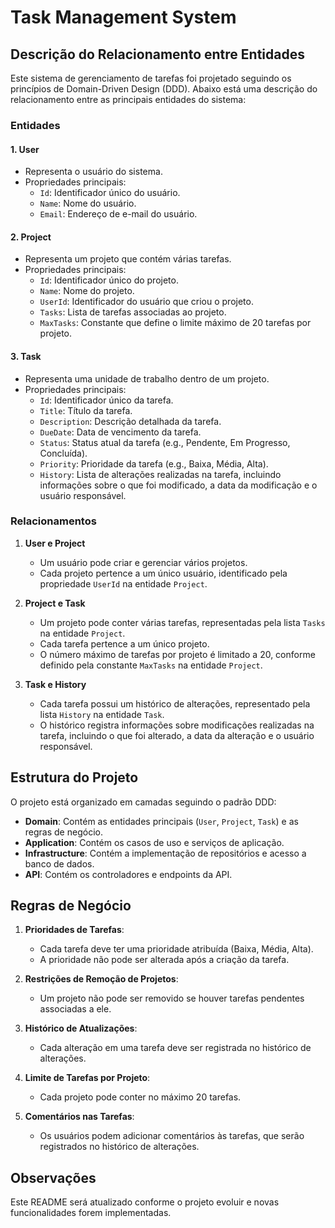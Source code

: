 # Task Management System

## Descrição do Relacionamento entre Entidades

Este sistema de gerenciamento de tarefas foi projetado seguindo os princípios de Domain-Driven Design (DDD). Abaixo está uma descrição do relacionamento entre as principais entidades do sistema:

### Entidades

#### 1. **User**
- Representa o usuário do sistema.
- Propriedades principais:
  - `Id`: Identificador único do usuário.
  - `Name`: Nome do usuário.
  - `Email`: Endereço de e-mail do usuário.

#### 2. **Project**
- Representa um projeto que contém várias tarefas.
- Propriedades principais:
  - `Id`: Identificador único do projeto.
  - `Name`: Nome do projeto.
  - `UserId`: Identificador do usuário que criou o projeto.
  - `Tasks`: Lista de tarefas associadas ao projeto.
  - `MaxTasks`: Constante que define o limite máximo de 20 tarefas por projeto.

#### 3. **Task**
- Representa uma unidade de trabalho dentro de um projeto.
- Propriedades principais:
  - `Id`: Identificador único da tarefa.
  - `Title`: Título da tarefa.
  - `Description`: Descrição detalhada da tarefa.
  - `DueDate`: Data de vencimento da tarefa.
  - `Status`: Status atual da tarefa (e.g., Pendente, Em Progresso, Concluída).
  - `Priority`: Prioridade da tarefa (e.g., Baixa, Média, Alta).
  - `History`: Lista de alterações realizadas na tarefa, incluindo informações sobre o que foi modificado, a data da modificação e o usuário responsável.

### Relacionamentos

1. **User e Project**
   - Um usuário pode criar e gerenciar vários projetos.
   - Cada projeto pertence a um único usuário, identificado pela propriedade `UserId` na entidade `Project`.

2. **Project e Task**
   - Um projeto pode conter várias tarefas, representadas pela lista `Tasks` na entidade `Project`.
   - Cada tarefa pertence a um único projeto.
   - O número máximo de tarefas por projeto é limitado a 20, conforme definido pela constante `MaxTasks` na entidade `Project`.

3. **Task e History**
   - Cada tarefa possui um histórico de alterações, representado pela lista `History` na entidade `Task`.
   - O histórico registra informações sobre modificações realizadas na tarefa, incluindo o que foi alterado, a data da alteração e o usuário responsável.

## Estrutura do Projeto

O projeto está organizado em camadas seguindo o padrão DDD:
- **Domain**: Contém as entidades principais (`User`, `Project`, `Task`) e as regras de negócio.
- **Application**: Contém os casos de uso e serviços de aplicação.
- **Infrastructure**: Contém a implementação de repositórios e acesso a banco de dados.
- **API**: Contém os controladores e endpoints da API.

## Regras de Negócio

1. **Prioridades de Tarefas**:
   - Cada tarefa deve ter uma prioridade atribuída (Baixa, Média, Alta).
   - A prioridade não pode ser alterada após a criação da tarefa.

2. **Restrições de Remoção de Projetos**:
   - Um projeto não pode ser removido se houver tarefas pendentes associadas a ele.

3. **Histórico de Atualizações**:
   - Cada alteração em uma tarefa deve ser registrada no histórico de alterações.

4. **Limite de Tarefas por Projeto**:
   - Cada projeto pode conter no máximo 20 tarefas.

5. **Comentários nas Tarefas**:
   - Os usuários podem adicionar comentários às tarefas, que serão registrados no histórico de alterações.

## Observações

Este README será atualizado conforme o projeto evoluir e novas funcionalidades forem implementadas.